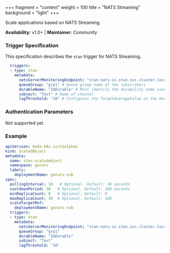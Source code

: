 +++
fragment = "content"
weight = 100
title = "NATS Streaming"
background = "light"
+++

Scale applications based on NATS Streaming.

**Availability:** v1.0+ | **Maintainer:** Community

<!--more-->

### Trigger Specification

This specification describes the `stan` trigger for NATS Streaming.

```yaml
  triggers:
  - type: stan
    metadata:
      natsServerMonitoringEndpoint: "stan-nats-ss.stan.svc.cluster.local:8222" # Location of the Nats Streaming monitoring endpoint
      queueGroup: "grp1" # Queue group name of the subscribers
      durableName: "ImDurable" # Must identify the durability name used by the subscribers
      subject: "Test" # Name of channel
      lagThreshold: "10" # Configures the TargetAverageValue on the Horizontal Pod Autoscaler (HPA)).
```

### Authentication Parameters

Not supported yet.

### Example

```yaml
apiVersion: keda.k8s.io/v1alpha1
kind: ScaledObject
metadata:
  name: stan-scaledobject
  namespace: gonuts
  labels:
    deploymentName: gonuts-sub
spec:
  pollingInterval: 10   # Optional. Default: 30 seconds
  cooldownPeriod: 30   # Optional. Default: 300 seconds
  minReplicaCount: 0   # Optional. Default: 0
  maxReplicaCount: 30  # Optional. Default: 100  
  scaleTargetRef:
    deploymentName: gonuts-sub
  triggers:
  - type: stan
    metadata:
      natsServerMonitoringEndpoint: "stan-nats-ss.stan.svc.cluster.local:8222"
      queueGroup: "grp1"
      durableName: "ImDurable"
      subject: "Test"
      lagThreshold: "10"
```
